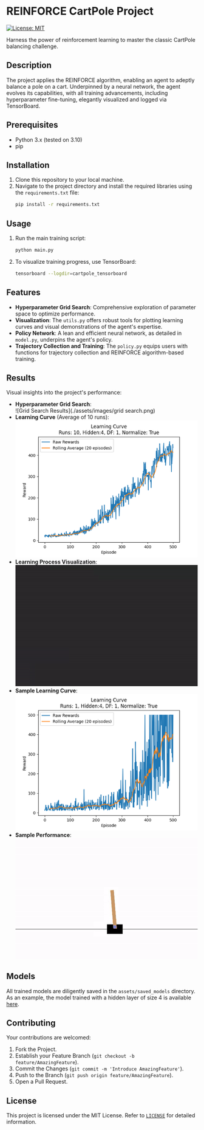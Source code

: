 # REINFORCE CartPole Project
[![License: MIT](https://img.shields.io/badge/License-MIT-yellow.svg)](https://github.com/MMahdiSetak/CartPoleRL/blob/main/LICENSE)

Harness the power of reinforcement learning to master the classic CartPole balancing challenge.

## Description
The project applies the REINFORCE algorithm, enabling an agent to adeptly balance a pole on a cart. Underpinned by a neural network, the agent evolves its capabilities, with all training advancements, including hyperparameter fine-tuning, elegantly visualized and logged via TensorBoard.

## Prerequisites
- Python 3.x (tested on 3.10)
- pip

## Installation

1. Clone this repository to your local machine.
2. Navigate to the project directory and install the required libraries using the `requirements.txt` file:
    ```bash
    pip install -r requirements.txt
    ```

## Usage

1. Run the main training script:
    ```bash
    python main.py
    ```

2. To visualize training progress, use TensorBoard:
    ```bash
    tensorboard --logdir=cartpole_tensorboard
    ```

## Features

- **Hyperparameter Grid Search**: Comprehensive exploration of parameter space to optimize performance.
- **Visualization**: The `utils.py` offers robust tools for plotting learning curves and visual demonstrations of the
  agent's expertise.
- **Policy Network**: A lean and efficient neural network, as detailed in `model.py`, underpins the agent's policy.
- **Trajectory Collection and Training**: The `policy.py` equips users with functions for trajectory collection and
  REINFORCE algorithm-based training.

## Results

Visual insights into the project's performance:

- **Hyperparameter Grid Search**:<br>
  ![Grid Search Results](./assets/images/grid search.png)
- **Learning Curve** (Average of 10 runs):<br>
  ![Average Learning Curve](./assets/images/10runs.png)
- **Learning Process Visualization**:<br>
  ![Learning Process GIF](./assets/gifs/learning_process.gif)
- **Sample Learning Curve**:<br>
  ![Sample Performance GIF](./assets/images/sample.png)
- **Sample Performance**:<br>
  ![Sample Performance GIF](./assets/gifs/sample.gif)

## Models
All trained models are diligently saved in the `assets/saved_models` directory. As an example, the model trained with a
hidden layer of size 4 is available [here](./assets/saved_models/model_4.pth).

## Contributing
Your contributions are welcomed:

1. Fork the Project.
2. Establish your Feature Branch (`git checkout -b feature/AmazingFeature`).
3. Commit the Changes (`git commit -m 'Introduce AmazingFeature'`).
4. Push to the Branch (`git push origin feature/AmazingFeature`).
5. Open a Pull Request.

## License
This project is licensed under the MIT License. Refer to [`LICENSE`](./LICENSE) for detailed information.